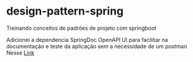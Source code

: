 # design-pattern-spring
Treinando conceitos de padrões de projeto com springboot

Adicionei a dependencia SpringDoc OpenAPI UI para facilitar na documentação e teste da aplicação sem a necessidade de um postman
Nesse [Link](https://mvnrepository.com/artifact/org.springdoc/springdoc-openapi-ui/1.6.14)

